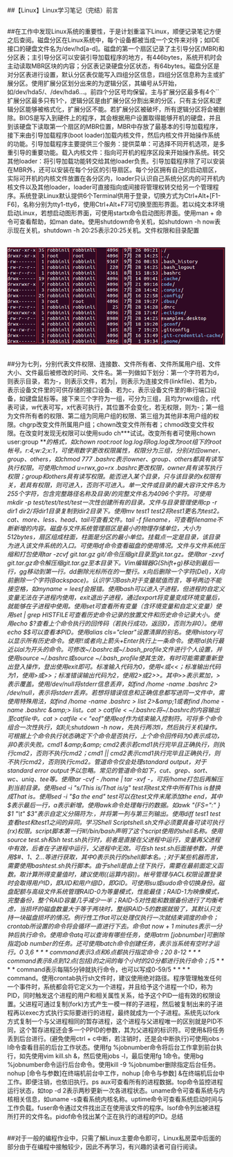 ##【Linux】Linux学习笔记（完结）前言

##
##在工作中发现Linux系统的重要性，于是计划重温下Linux，顺便记录笔记方便之后查阅。磁盘分区在Linux系统中，每个设备都被当成一个文件来对待；如IDE接口的硬盘文件名为/dev/hd[a-d]。磁盘的第一个扇区记录了主引导分区(MBR)和分区表；主引导分区可以安装引导加载程序的地方，有446bytes，系统开机时会主动读取MBR区块的内容；分区表记录硬盘分区状态，有64bytes。磁盘分区是对分区表进行设置，默认分区表仅能写入四组分区信息，四组分区信息称为主或扩展分区。使用扩展分区划分出来的为逻辑分区，其编号从5开始，如/dev/hda5/、/dev/hda6...。前四个分区号均保留。主与扩展分区最多有4个``扩展分区最多只有1个，逻辑分区是由扩展分区分割出来的分区，只有主分区和逻辑分区能够被格式化，扩展分区不能。若扩展分区被破坏，所有逻辑分区将会被删除。BIOS是写入到硬件上的程序，其会根据用户设置取得能够开机的硬盘，并且到该硬盘下读取第一个扇区的MBR位置，MBR中存放了最基本的引导加载程序，接下来由引导加载程序(boot loader)加载内核文件，然后内核文件开始操作系统的功能。引导加载程序主要提供三个服务：提供菜单：可选择不同开机选项，是多重引导的重要功能。载入内核文件：指向可开机的程序区段来开始操作系统。转交其他loader：将引导加载功能转交给其他loader负责。引导加载程序除了可以安装在MBR外，还可以安装在每个分区的引导扇区。每个分区拥有自己的启动扇区，实际可开机的内核文件放置在各分区内，loader只认识自己系统分区内的可开机内核文件以及其他loader，loader可直接指向或间接将管理权转交给另一个管理程序。系统登录Linux默认提供6个Terminal供用于登录，切换方式为Ctrl+Alt+[F1-F6]，名称分别为tty1-tty6，使用Ctrl+Alt+F7可切换至图形界面。若以纯文本环境启动Linux，若想启动图形界面，可使用startx命令启动图形界面。使用man + 命令可查看帮助，如man date。使用shutdown命令关机，如shutdown -h now表示现在关机，shutdown -h 20:25表示20:25关机。文件权限和目录配置

##
## ![Alt text](../md/img/file-permissions.png)

##
##分为七列，分别代表文件权限、连接数、文件所有者、文件所属用户组、文件大小、文件最后被修改的时间、文件名。第一列做如下划分：第一个字符若为d，则表示目录，若为-，则表示文件，若为|，则表示为连接文件(linkfile)、若为b，表示设备文件里的可供存储的接口设备、若为c，表示设备文件里的串行端口设备，如键盘鼠标等。接下来三个字符为一组，可分为三组，且均为rwx组合，r代表可读，w代表可写，x代表可执行，其位置不会变化，若无权限，则为-；第一组为文件所有者的权限、第二组为同用户组的权限、第三组为其他非本用户组的权限。chgrp改变文件所属用户组；chown改变文件所有者；chmod改变文件权限。在改变时发现无权限可以使用sudo ch***试试。改变所有者可使用chown user:group ***的格式，如chown root:root log.log将log.log改为root组下的root帐号。r:4;w:2;x:1，可使用数字更改权限属性，权限分为三组，分别对应owner、group、others，如chmod 777 .bashrc表示owner、group、others都具有读写执行权限。可使用chmod u=rwx,go=rx .bashrc更改权限，owner具有读写执行权限；group和others具有读写权限。能否进入某个目录，只与该目录的x权限有关，若具有权限，则可进入，否则不可进入。单一文件或目录的最大容许文件名为255个字符，包含完整路径名称及目录/的完整文件名为4096个字符。可使用mkdir -p test/test/test/test一次性创建所有的目录。文件与目录管理使用cp -r dir1 dir2/将dir1目录复制到dir2目录下。使用mv test1 test2将test1更名为test2。cat、more、less、head、tail可查看文件。tail -f filename，可查看filename不断新增的内容。磁盘与文件系统管理扇区是最小的物理存储单位，大小为512bytes，扇区组成柱面，柱面是分区的最小单位。挂载点一定是目录，该目录为进入该文件系统的入口。可使用df命令查看磁盘的使用情况。文件与文件系统压缩和打包使用tar -zcvf git.tar.gz git/命令压缩git目录至git.tar.gz。使用tar -zxvf git.tar.gz命令解压缩git.tar.gz至本目录下。Vim编辑器G(Shift+g)移动到最后一行，gg移动到第一行。dd删除光标所在的一整行。x向后删除一个字符(Del)，X向前删除一个字符(Backspace)。认识学习Bash对于变量赋值而言，等号两边不能接空格，如myname = leesf会报错。使用bash可以进入子进程，但进程的自定义变量无法在子进程内使用，exit退出子进程，通过export将变量变成环境变量后，就能够在子进程中使用。使用set可查看所有变量（含环境变量和自定义变量）使用set | grep HISTFILE可查看历史命令记录的放置文件和历史命令记录大小。使用echo $?查看上个命令执行的回传码（若执行成功，返回0，否则为非0）。使用echo $$可以查看本PID。使用alias cls="clear"设置清屏的别名。使用history可以显示所有历史命令。使用!!或者向上箭头+Enter执行上一条命令。使用!al执行最近以al为开头的命令。可修改~/.bashrc或~/.bash_profile文件进行个人设置，并使用source ~/.bashrc或source ~/.bash_profile使其生效，有时可能需要重新登出登入操作，登出使用exit即可。标准输入代码为0，使用<或<<；标准输出代码为1，使用>或>>；标准错误输出代码为2，使用2>或2>>。其中>>表示累加，>表示覆盖。使用/dev/null将stderr信息丢弃，如find /home -name .bashrc 2> /dev/null，表示将stderr丢弃。若想将错误信息和正确信息都写进同一文件中，需使用特殊用法，如find /home -name .bashrc > list 2>&amp;1或者find /home -name .bashrc &amp;> list。cat > catfile < ~/.bashrc将~/.bashrc的内容输出至catfile中。cat > catfile << "eof"使用eof作为结束输入控制符。可将多个命令组合一次性执行，如ll;ll;shutdown -h now，先执行两次ll，然后执行关机操作。可根据上个命令执行状态确定下个命令是否执行，上个命令回传码为0表示成功，非0表示失败。cmd1 &amp;&amp; cmd2表示若cmd1执行完毕且正确执行，则执行cmd2，否则不执行cmd2；cmd1 || cmd2表示cmd1执行完毕且正确执行，则不执行cmd2，否则执行cmd2。管道命令仅会处理standard output，对于standard error output予以忽略。常见的管道命令如下，cut、grep、sort、wc、uniq、tee等。使用tar -cvf - /home | tar -xvf -，可将/home打包后再解压到当前目录。使用sed -i "s/This is/That is/g" test将test文件中所有This is替换成That is。使用sed -i "$a the end" test可以在test文件末尾添加the end，其中$表示最后一行，a表示新增。使用awk命令处理每行的数据。如awk "{FS=":"	} $1 "\t" $3"表示自定义分隔符为:，并将第一列与第三列输出。使用diff test1 test查看test和test1之间的异同。学习Shell Scriptshell.sh文件必须要具备可读可执行(rx)权限。script脚本第一行#!/bin/bash声明了这个script使用的shell名称。使用source test.sh和sh test.sh执行时，前者是直接在父进程中运行，变量再父进程中有效，后者在子进程中运行，父进程中无效。可在sh test.sh后面接参数，并使用$#、$1、$2...等进行获取，其中$0表示执行的shell脚本名。;对于某些机器而言，需要使用bash test.sh执行脚本。由于shell是由上往下执行，需要在最前面定义函数。取计算所得变量值时，建议使用$((运算内容))。帐号管理与ACL权限设置登录时会取得用户ID，即UID和用户组ID，即GID。可使用su或sudo命令切换身份。磁盘配额与高级文件系统管理RAID-0为等量模式，性能最佳；RAID-1为映像模式，完整备份，整个RAID容量几乎减少一半；RAID-5对性能和数据备份进行了均衡考虑，当损坏的磁盘数量大于等于两块时，整组RAID-5的数据就毁了，其默认只支持一块磁盘损坏的情况。例行性工作at可以处理仅执行一次就结束调度的命令；crontab所设置的命令将会循环一直进行下去。命令at now + 1 minutes表示一分钟后执行命令。使用命令atq可以查询有哪些任务，使用atrm [jobnumber]可删除指定job number的任务。还可使用batch命令创建任务，表示当系统有空时才运行。0 3,6 * * * command表示3点和6点都执行指定命令；20 8-12 * * * command表示8点到12点(包括)的之间的每个小时的20分都进行执行命令；*/5 * * * * command表示每隔5分钟就执行命令，也可以写成0-59/5 * * * * command。使用crontab执行sh文件时，建议使用绝对路径。程序管理触发任何一个事件时，系统都会将它定义为一个进程，并且给予这个进程一个ID，称为PID，同时触发这个进程的用户和相关属性关系，给予这个PID一组有效的权限设置。父进程可通过复制(fork)方式产生一模一样的子进程，然后被复制出来的子进程再以exec方式执行实际要进行的进程，最终就成为一个子进程。系统先以fork方式复制一个与父进程相同的暂存进程，这个进程与父进程唯一的区别就是PID不同，这个暂存进程还会多一个PPID的参数，其为父进程的标识符。可使用&amp;将任务丢到后台进行。(避免使用ctrl + c中断，若注销时，还是会中断执行)可使用jobs -l命令查看目前的后台工作状态。使用fg %jobnumber命令将后台工作拿到前台执行，如先使用vim kill.sh &amp;，然后使用jobs -l，最后使用fg 1命令。使用bg %jobnumber命令运行后台命令。使用kill -9 %jobnumber删除指定后台任务。nohup [命令与参数]在终端机前台中工作，nohup [命令与参数] &amp;在终端机后台中工作。即便注销，也依旧执行。ps aux可查看所有的进程数据。top命令监控进程运行状态，如top -d 2表示两秒更新一次各进程状态。uname命令可查看系统与内核相关信息，如uname -s查看系统内核名称。uptime命令可查看系统启动时间与工作负载。fuser命令通过文件找出正在使用该文件的程序。lsof命令列出被进程所打开的文件名。pidof命令找出某个正在执行的进程的PID。总结

##
##对于一般的编程作业中，只需了解Linux主要命令即可，Linux私房菜中后面的部分由于在编程中接触较少，因此不再学习，有兴趣的读者可自行阅读。